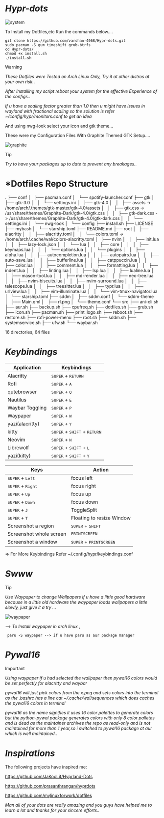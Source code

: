 
# *Hypr-dots*

![system](https://github.com/user-attachments/assets/5fd6b565-079f-4dde-baff-9133086b67d4)

To Install my Dotfiles,etc Run the commands below....

    git clone https://github.com/varshan-4068/Hypr-dots.git
    sudo pacman -S gum timeshift grub-btrfs
    cd Hypr-dots/
    chmod +x install.sh
    ./install.sh

> [!Warning]
>
> *These Dotfiles were Tested on Arch Linux Only, Try it at other distros at your own risk..*
>
> *After Installing my script reboot your system for the effective Experience of the configs..*
> 
> *If u have a scaling factor greater than 1.0 then u might have issues in wayland with fractional scaling so the solution is refer ~/config/hypr/monitors.conf to get an idea*

And using nwg-look select your icon and gtk theme...

These were my Configuration Files With Graphite Themed GTK Setup.... 

![graphite](https://github.com/user-attachments/assets/2c703046-9121-4997-9fc8-a55f8c4972a0)

> [!Tip]
>
> *Try to have your packages up to date to prevent any breakages..*
>

# *Dotfiles Repo Structure

.
├── conf
│   ├── pacman.conf
│   └── spotify-launcher.conf
├── gtk
│   ├── gtk-3.0
│   │   └── settings.ini
│   ├── gtk-4.0
│   │   ├── assets -> /home/arch/.themes/gtk-master/gtk-4.0/assets
│   │   ├── gtk.css -> /usr/share/themes/Graphite-Dark/gtk-4.0/gtk.css
│   │   ├── gtk-dark.css -> /usr/share/themes/Graphite-Dark/gtk-4.0/gtk-dark.css
│   │   └── settings.ini
│   └── nwg-look
│       └── config
├── install.sh
├── LICENSE
├── mybash
│   └── starship.toml
├── README.md
├── root
│   ├── alacritty
│   │   ├── alacritty.toml
│   │   └── colors.toml -> /home/arch/.cache/wal/colors-alacritty.toml
│   ├── nvim
│   │   ├── init.lua
│   │   ├── lazy-lock.json
│   │   └── lua
│   │       ├── core
│   │       │   ├── keymaps.lua
│   │       │   └── options.lua
│   │       └── plugins
│   │           ├── alpha.lua
│   │           ├── autocompletion.lua
│   │           ├── autopairs.lua
│   │           ├── auto-save.lua
│   │           ├── bufferline.lua
│   │           ├── catppuccin.lua
│   │           ├── color.lua
│   │           ├── comment.lua
│   │           ├── formatting.lua
│   │           ├── indent.lua
│   │           ├── linting.lua
│   │           ├── lsp.lua
│   │           ├── lualine.lua
│   │           ├── mason-tool.lua
│   │           ├── md-render.lua
│   │           ├── neo-tree.lua
│   │           ├── nvim-biscuits.lua
│   │           ├── nvim-surround.lua
│   │           ├── telescope.lua
│   │           ├── treesitter.lua
│   │           ├── typr.lua
│   │           ├── urlview.lua
│   │           ├── vim-illuminate.lua
│   │           └── vim-tmux-navigator.lua
│   └── starship.toml
├── sddm
│   ├── sddm.conf
│   └── sddm-theme
│       ├── Main.qml
│       ├── rl.png
│       └── theme.conf
└── src
    ├── ani-cli.sh
    ├── aur.sh
    ├── backup.sh
    ├── cpufreq.sh
    ├── dotfiles.sh
    ├── grub.sh
    ├── icon.sh
    ├── pacman.sh
    ├── print_logo.sh
    ├── reboot.sh
    ├── restore.sh
    ├── rofi-power-menu
    ├── root.sh
    ├── sddm.sh
    ├── systemservice.sh
    ├── ufw.sh
    └── waybar.sh

16 directories, 64 files

# *Keybindings*

|   Application   |                Keybindings              |
|---------------- | ----------------------------------------|
|    Alacritty    |   <kbd>SUPER</kbd> + <kbd>RETURN</kbd>  | 
|      Rofi       |   <kbd>SUPER</kbd> + <kbd>A</kbd>       |
|   qutebrowser   |   <kbd>SUPER</kbd> + <kbd>Q</kbd>       |
|    Nautilus    |   <kbd>SUPER</kbd> + <kbd>E</kbd>       | 
| Waybar Toggling |   <kbd>SUPER</kbd> + <kbd>P</kbd>       |
|     Waypaper    |   <kbd>SUPER</kbd> + <kbd>W</kbd>       |
| yazi(alacritty) |   <kbd>SUPER</kbd> + <kbd>Y</kbd>       | 
|     kitty       |   <kbd>SUPER</kbd> + <kbd>SHIFT</kbd> + <kbd>RETURN</kbd> |
|     Neovim      |   <kbd>SUPER</kbd> + <kbd>N</kbd>       |
|    Librewolf    |   <kbd>SUPER</kbd> + <kbd>SHIFT</kbd> + <kbd>L</kbd> | 
|   yazi(kitty)   |   <kbd>SUPER</kbd> + <kbd>SHIFT</kbd> + <kbd>Y</kbd> |


|                 Keys                | Action      |
| ----------------------------------- | ----------- |
| <kbd>SUPER</kbd> + <kbd>Left</kbd>  | focus left  |
| <kbd>SUPER</kbd> + <kbd>Right</kbd> | focus right |
| <kbd>SUPER</kbd> + <kbd>Up</kbd>    | focus up    |
| <kbd>SUPER</kbd> + <kbd>Down</kbd>  | focus down  |
| <kbd>SUPER</kbd> + <kbd>J</kbd>     | ToggleSplit | 
| <kbd>SUPER</kbd> + <kbd>T</kbd>     | Floating to resize Window | 
| Screenshot a region | <kbd>SUPER</kbd> + <kbd>SHIFT</kbd> | 
| Screenshot whole screen | <kbd>PRINTSCREEN</kbd> |
| Screenshot a window | <kbd>SUPER</kbd> + <kbd>PRINTSCREEN</kbd> |

=> For More Keybindings Refer ~/.config/hypr/keybindings.conf

# *Swww*

> [!Tip]
>
> *Use Waypaper to change Wallpapers if u have a little good hardware because in a little old hardware the waypaper loads wallpapers a little slowly, just give it a try ...*
>

![waypaper](https://github.com/user-attachments/assets/808bc8f5-04af-4cd1-833b-ed42e209ecb0)

--> *To Install waypaper in arch linux* , 

     paru -S waypaper --> if u have paru as aur package manager

# *Pywal16*

> [!IMPORTANT]
>
> *Using waypaper if u had selected the wallpaper then pywal16 colors would be set perfectly for alacritty and waybar*
>
> *pywal16 will just pick colors from the x.png and sets colors into the terminal as the .bashrc has a line cat ~/.cache/wal/sequences which does caches the pywal16 colors in terminal*
>
> *pywal16 as the name signifies it uses 16 color palettes to generate colors but the python-pywal package generates colors with only 8 color palletes and is dead as the maintainer archives the repo as read-only and is not maintained for more than 1 year,so i switched to pywal16 package at aur which is well maintained..*


# *Inspirations*

The following projects have inspired me:

 https://github.com/JaKooLit/Hyprland-Dots

 https://github.com/prasanthrangan/hyprdots 

 https://github.com/mylinuxforwork/dotfiles

*Man all of your dots are really amazing and you guys have helped me to learn a lot and thanks for your sincere efforts..*

